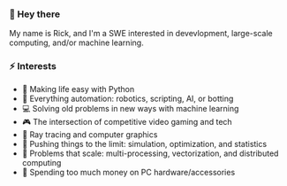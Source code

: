 ### 👋 Hey there 
My name is Rick, and I'm a SWE interested in devevlopment, large-scale computing, and/or machine learning.

### ⚡ Interests
- :snake: Making life easy with Python 
- :robot: Everything automation: robotics, scripting, AI, or botting 
- :computer: Solving old problems in new ways with machine learning
- :video_game: The intersection of competitive video gaming and tech
- :high_brightness: Ray tracing and computer graphics
- :game_die: Pushing things to the limit: simulation, optimization, and statistics
- :mount_fuji: Problems that scale: multi-processing, vectorization, and distributed computing
- :electric_plug: Spending too much money on PC hardware/accessories
